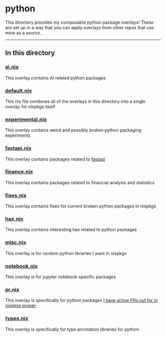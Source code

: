 # python

This directory provides my composable python package overlays! These are set up in a way that you can apply overlays from other repos that use mine as a source.

---

## In this directory

### [ai.nix](./ai.nix)

This overlay contains AI related python packages

### [default.nix](./default.nix)

This nix file combines all of the overlays in this directory into a single overlay for nixpkgs itself

### [experimental.nix](./experimental.nix)

This overlay contains weird and possibly broken python packaging experiments

### [fastapi.nix](./fastapi.nix)

This overlay contains packages related to [fastapi](https://fastapi.tiangolo.com/)

### [finance.nix](./finance.nix)

This overlay contains packages related to financial analysis and statistics

### [fixes.nix](./fixes.nix)

This overlay contains fixes for current broken python packages in nixpkgs

### [hax.nix](./hax.nix)

This overlay contains interesting hax related to python packages

### [misc.nix](./misc.nix)

This overlay is for random python libraries I want in nixpkgs

### [notebook.nix](./notebook.nix)

This overlay is for jupyter notebook specific packages

### [pr.nix](./pr.nix)

This overlay is specifically for python packages [I have active PRs out for in nixpkgs proper](https://github.com/NixOS/nixpkgs/pulls?q=is%3Apr+is%3Aopen+sort%3Aupdated-desc+author%3Ajpetrucciani)

### [types.nix](./types.nix)

This overlay is specifically for type annotation libraries for python.
